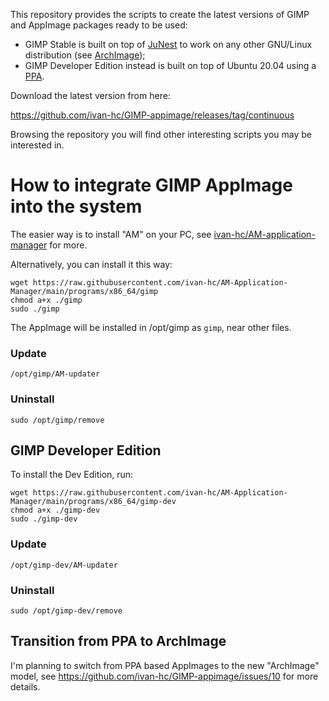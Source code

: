 This repository provides the scripts to create the latest versions of GIMP and AppImage packages ready to be used:

- GIMP Stable is built on top of [JuNest](https://github.com/fsquillace/junest) to work on any other GNU/Linux distribution (see [ArchImage](https://github.com/ivan-hc/ArchImage));
- GIMP Developer Edition instead is built on top of Ubuntu 20.04 using a [PPA](https://launchpad.net/~mati75).

Download the latest version from here:

https://github.com/ivan-hc/GIMP-appimage/releases/tag/continuous

Browsing the repository you will find other interesting scripts you may be interested in.

# How to integrate GIMP AppImage into the system
The easier way is to install "AM" on your PC, see [ivan-hc/AM-application-manager](https://github.com/ivan-hc/AM-application-manager) for more.

Alternatively, you can install it this way:

    wget https://raw.githubusercontent.com/ivan-hc/AM-Application-Manager/main/programs/x86_64/gimp
    chmod a+x ./gimp
    sudo ./gimp
The AppImage will be installed in /opt/gimp as `gimp`, near other files.
### Update

    /opt/gimp/AM-updater
### Uninstall

    sudo /opt/gimp/remove
    
## GIMP Developer Edition
To install the Dev Edition, run:

    wget https://raw.githubusercontent.com/ivan-hc/AM-Application-Manager/main/programs/x86_64/gimp-dev
    chmod a+x ./gimp-dev
    sudo ./gimp-dev
### Update

    /opt/gimp-dev/AM-updater
### Uninstall

    sudo /opt/gimp-dev/remove
## Transition from PPA to ArchImage
I'm planning to switch from PPA based AppImages to the new "ArchImage" model, see https://github.com/ivan-hc/GIMP-appimage/issues/10 for more details.
